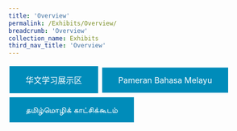 ```yaml
---
title: 'Overview'
permalink: /Exhibits/Overview/
breadcrumb: 'Overview'
collection_name: Exhibits
third_nav_title: 'Overview'
---
```

<html>
<head>
<style>
.button {
  background-color: #008CBA;
  border: none;
  color: white;
  padding: 15px 32px;
  text-align: center;
  text-decoration: none;
  display: inline-block;
  font-size: 16px;
  margin: 4px 2px;
  cursor: pointer;
}
.button:hover {
background-color: lightgrey;
}
</style>
</head>
<body>
<a href="/exhibits/华文学习展示区-chinese-exhibitions-a/总览/" class="button">华文学习展示区</a>
<a href="/exhibits/Pameran- Bahasa- Melayu-Malay-Language-Exhibitions-a/Gambaran-Keseluruhan/" class="button">Pameran Bahasa Melayu</a>
<a href="/exhibits/தமிழ்மொழிக்-காட்சிக்கூடம்-Tamil-Exhibitions-a/உள்ளடக்கம்/" class="button">தமிழ்மொழிக் காட்சிக்கூடம்</a>
</body>
</html>
